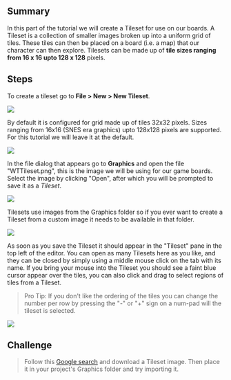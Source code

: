 ## Summary
In this part of the tutorial we will create a Tileset for use on our boards. A Tileset is a collection of smaller images broken up into a uniform grid of tiles. These tiles can then be placed on a board (i.e. a map) that our character can then explore. Tilesets can be made up of **tile sizes ranging from 16 x 16 upto 128 x 128** pixels.

## Steps

To create a tileset go to **File > New > New Tileset**.

![](images/my_first_game/04_new_tileset/images/1.png)

By default it is configured for grid made up of tiles 32x32 pixels. Sizes ranging from 16x16 (SNES era graphics) upto 128x128 pixels are supported. For this tutorial we will leave it at the default.

![](images/my_first_game/04_new_tileset/images/2.png)

In the file dialog that appears go to **Graphics** and open the file "WTTileset.png", this is the image we will be using for our game boards. Select the image by clicking "Open", after which you will be prompted to save it as a *Tileset*.

![](images/my_first_game/04_new_tileset/images/3.png)

Tilesets use images from the Graphics folder so if you ever want to create a Tileset from a custom image it needs to be available in that folder.

![](images/my_first_game/04_new_tileset/images/4.png)

As soon as you save the Tileset it should appear in the "Tileset" pane in the top left of the editor. You can open as many Tilesets here as you like, and they can be closed by simply using a middle mouse click on the tab with its name. If you bring your mouse into the Tileset you should see a faint blue cursor appear over the tiles, you can also click and drag to select regions of tiles from a Tileset.

>Pro Tip: If you don't like the ordering of the tiles you can change the number per row by pressing the "-" or "+" sign on a num-pad will the tileset is selected.

![](images/my_first_game/04_new_tileset/images/5.png)

## Challenge
> Follow this [Google search](http://lmgtfy.com/?t=i&q=tileset+32x32) and download a Tileset image. Then place it in your project's Graphics folder and try importing it.
